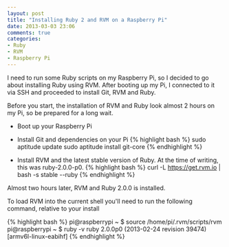 ```yaml
---
layout: post
title: "Installing Ruby 2 and RVM on a Raspberry Pi"
date: 2013-03-03 23:06
comments: true
categories:
- Ruby
- RVM
- Raspberry Pi
---
```

I need to run some Ruby scripts on my Raspberry Pi, so I decided to go about installing Ruby using RVM.
After booting up my Pi, I connected to it via SSH and proceeded to install Git, RVM and Ruby.

Before you start, the installation of RVM and Ruby look almost 2 hours on my Pi, so be prepared for a long wait.

* Boot up your Raspberry Pi

* Install Git and dependencies on your Pi
{% highlight bash %}
sudo aptitude update
sudo aptitude install git-core
{% endhighlight %}


* Install RVM and the latest stable version of Ruby. At the time of writing, this was ruby-2.0.0-p0.
{% highlight bash %}
curl -L https://get.rvm.io | bash -s stable --ruby
{% endhighlight %}

Almost two hours later, RVM and Ruby 2.0.0 is installed.

To load RVM into the current shell you'll need to run the following command, relative to your install

{% highlight bash %}
pi@raspberrypi ~ $ source /home/pi/.rvm/scripts/rvm
pi@raspberrypi ~ $ ruby -v
ruby 2.0.0p0 (2013-02-24 revision 39474) [armv6l-linux-eabihf]
{% endhighlight %}
